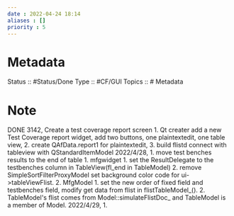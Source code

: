 ```yaml
---
date : 2022-04-24 18:14
aliases : []
priority : 5
---
```

# Metadata
Status :: #Status/Done
Type :: #CF/GUI 
Topics :: # Metadata
# Note

DONE 3142, Create a test coverage report screen
	1. Qt creater add a new Test Coverage report widget, add two buttons, one plaintextedit, one table view,
	2. create QAfData.report1 for plaintextedit,
	3. build flistd connect with tableview with QStandardItemModel
2022/4/28,
	1. move test benches results to the end of table
		1. mfgwidget
			1. set the ResultDelegate to the testbenches column in TableView(fl_end in TableModel)
			2.  remove SimpleSortFilterProxyModel set background color code for ui->tableViewFlist.
		2. MfgModel
			1. set the new order of fixed field and testbenches field, modify get data from flist in flistTableModel_().
			2. TableModel's flist comes from Model::simulateFlistDoc_ and TableModel is a member of Model.
2022/4/29,
	1.